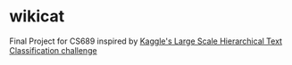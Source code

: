 # wikicat

Final Project for CS689 inspired by [Kaggle's Large Scale Hierarchical Text Classification challenge](http://www.kaggle.com/c/lshtc)
